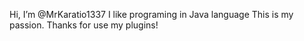 Hi, I’m @MrKaratio1337
I like programing in Java language
This is my passion.
Thanks for use my plugins!
